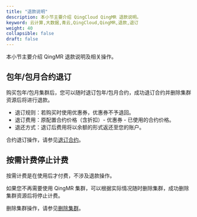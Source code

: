 ```yaml
---
title: "退款说明"
description: 本小节主要介绍 QingCloud QingMR 退款说明。 
keyword: 云计算,大数据,青云,QingCloud,QingMR,退款,退订
weight: 40
collapsible: false
draft: false
---
```


本小节主要介绍 QingMR 退款说明及相关操作。

## 包年/包月合约退订

购买包年/包月集群后，您可以随时退订包年/包月合约，成功退订合约并删除集群资源后将进行退款。

- 退订规则：若购买时使用优惠券，优惠券不予退回。
- 退订费用：原配置合约价格（含折扣）- 优惠券 - 已使用的合约价格。
- 退还方式：退订后费用将以余额的形式返还至您的账户。

合约退订操作，请参见[退订合约](../../manual/mgt_cluster/unsubscribe)。

## 按需计费停止计费

按需计费是在使用后才付费，不涉及退款操作。

如果您不再需要使用 QingMR 集群，可以根据实际情况随时删除集群，成功删除集群资源后将停止计费。

删除集群操作，请参见[删除集群](../../manual/mgt_cluster/delete_cluster)。



